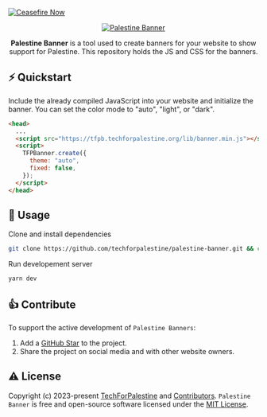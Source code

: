 [![Ceasefire Now](https://badge.techforpalestine.org/default)](https://techforpalestine.org/learn-more)

<p align="center">
  <a href="https://techforpalestine.org">
    <img alt="Palestine Banner" src="https://i.imgur.com/4mur9FP.jpg">
  </a>
</p>
<p align="center">
  <b>Palestine Banner</b> is a tool used to create banners for your website to show support for Palestine. This repository holds the JS and CSS for the banners.
</p>

## ⚡️ Quickstart

Include the already compiled JavaScript into your website and initialize the banner. You can set the color mode to "auto", "light", or "dark".
```html
<head>
  ...
  <script src="https://tfpb.techforpalestine.org/lib/banner.min.js"></script>
  <script>
    TFPBanner.create({
      theme: "auto",
      fixed: false,
    });
  </script>
</head>
```

## 📖 Usage

Clone and install dependencies
```bash
git clone https://github.com/techforpalestine/palestine-banner.git && cd palestine-banner && yarn
```

Run developement server
```bash
yarn dev
```                                                                                                   

## 👍 Contribute

To support the active development of `Palestine Banners`:

1. Add a [GitHub Star](https://github.com/techforpalestine/palestine-banner/stargazers) to the project.
2. Share the project on social media and with other website owners.
   

## ⚠️ License

Copyright (c) 2023-present [TechForPalestine](https://github.com/techforpalestine) and [Contributors](https://github.com/techforpalestine/palestine-banner/graphs/contributors). `Palestine Banner` is free and open-source software licensed under the [MIT License](https://github.com/techforpalestine/palestine-banner/blob/master/LICENSE.md).

